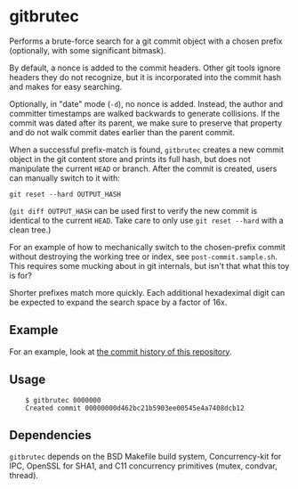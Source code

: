 gitbrutec
=========

Performs a brute-force search for a git commit object with a chosen prefix
(optionally, with some significant bitmask).

By default, a nonce is added to the commit headers.  Other git tools ignore
headers they do not recognize, but it is incorporated into the commit hash and
makes for easy searching.

Optionally, in "date" mode (`-d`), no nonce is added.  Instead, the author and
committer timestamps are walked backwards to generate collisions.  If the
commit was dated after its parent, we make sure to preserve that property and
do not walk commit dates earlier than the parent commit.

When a successful prefix-match is found, `gitbrutec` creates a new commit
object in the git content store and prints its full hash, but does not
manipulate the current `HEAD` or branch.  After the commit is created, users
can manually switch to it with:

`git reset --hard OUTPUT_HASH`

(`git diff OUTPUT_HASH` can be used first to verify the new commit is identical
to the current `HEAD`.  Take care to only use `git reset --hard` with a clean
tree.)

For an example of how to mechanically switch to the chosen-prefix commit
without destroying the working tree or index, see `post-commit.sample.sh`.
This requires some mucking about in git internals, but isn't that what this toy
is for?

Shorter prefixes match more quickly.  Each additional hexadeximal digit can be
expected to expand the search space by a factor of 16x.

Example
-------

For an example, look at
[the commit history of this repository](//github.com/cemeyer/gitbrutec/commits/master).

Usage
-----

```
    $ gitbrutec 0000000
    Created commit 00000000d462bc21b5903ee00545e4a7408dcb12
```

Dependencies
------------

`gitbrutec` depends on the BSD Makefile build system, Concurrency-kit for IPC,
OpenSSL for SHA1, and C11 concurrency primitives (mutex, condvar, thread).
